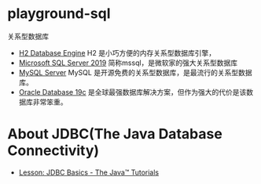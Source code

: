 # playground-sql

关系型数据库

- [H2 Database Engine](https://h2database.com/html/main.html) H2 是小巧方便的内存关系型数据库引擎，
- [Microsoft SQL Server 2019](https://www.microsoft.com/zh-CN/sql-server/sql-server-2019) 简称mssql，是微软家的强大关系型数据库
- [MySQL Server](https://www.mysql.com/cn/) MySQL 是开源免费的关系型数据库，是最流行的关系型数据库。
- [Oracle Database 19c](https://www.oracle.com/cn/database/technologies/) 是全球最强数据库解决方案，但作为强大的代价是该数据库非常笨重。

# About JDBC(The Java Database Connectivity)

- [Lesson: JDBC Basics - The Java™ Tutorials](https://docs.oracle.com/javase/tutorial/jdbc/basics/index.html)